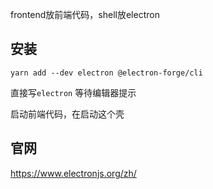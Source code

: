 



frontend放前端代码，shell放electron


## 安装

```shell
yarn add --dev electron @electron-forge/cli
```


直接写`electron` 等待编辑器提示   

启动前端代码，在启动这个壳


## 官网

https://www.electronjs.org/zh/